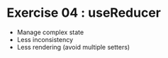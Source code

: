 <!-- .slide: class="center" -->

# Exercise 04 : useReducer

* Manage complex state
* Less inconsistency
* Less rendering (avoid multiple setters)
